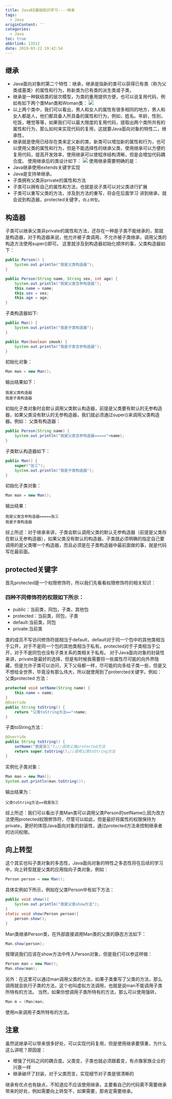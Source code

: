 ```yaml
---
title: JavaEE基础知识学习----继承
tags:
  - Java
originContent: ''
categories:
  - Java
toc: true
abbrlink: 13512
date: 2019-03-22 19:42:54
---
```

## 继承
* Java面向对象的第二个特性：继承，继承是指新的类可以获得已有类（称为父类或基类）的属性和行为，称新类为已有类的派生类或子类，
* 继承是一种联结类的层次模型，为类的重用提供方便，也可以说复用代码，例如有如下两个类Man类和Woman类：
![](https://i.imgur.com/Figvxss.png)
* 以上两个类中，我们可以看出，男人和女人的属性有很多相同的地方，男人和女人都是人，他们都具备人所具备的属性和行为，例如，姓名。年龄，性别，吃饭，睡觉等等，如果我们可以最大限度的复用代码，提取出两个类所共有的属性和行为，那么如何来实现代码的复用，这就要Java面向对象的特性二，继承性，
* 继承就是使用已经存在类来定义新的类，新类可以增加新的属性和行为，也可以使用父类的属性和行为，但是不能选择性的继承父类，使用继承可以方便的复用代码，提高开发效率，使用继承可以使程序结构清晰，但是会增加代码耦合度。
使用继承后的类设计如下：
![](https://i.imgur.com/31rnbCf.png)
使用继承需要明确的是：
* Java继承使用extends关键字实现
* Java是支持单继承。
* 子类拥有父类非private的属性和方法
* 子类可以拥有自己的属性和方法，也就是说子类可以对父类进行扩展
* 子类可以重写父类的方法，涉及到方法的重写，将会在后面学习
讲到继承，就会说到构造器，protected关键字，`向上转型`。
## 构造器
子类可以继承父类非private的属性和方法，还存在一种是子类不能继承的，那就是构造器，对于构造器来说，他允许被子类调用，不允许被子类继承，调用父类的构造方法使用super()即可。
这里就涉及到构造器初始化顺序的事，父类构造器如下：
```java
public Person() {
	System.out.println("我是父类构造器");
}

public Person(String name, String sex, int age) {
	System.out.println("我是父类含参构造器");
	this.name = name;
	this.sex = sex;
	this.age = age;
}
```
子类构造器如下:
```java
public Man() {
	System.out.println("我是子类构造器");
}

public Man(boolean smook) {
	System.out.println("我是子类含参构造器");
}
```
初始化对象：
```java
Man man = new Man();
```
输出结果如下：
```properties
我是父类构造器
我是子类构造器
```
初始化子类对象时会默认调用父类默认构造器，前提是父类要有默认的无参构造器，如果父类没有默认的无参构造器，我们就必须通过super()来调用父类构造器。例如：
父类有构造器：
```java
public Person(String name) {
	System.out.println("我是父类含参构造器====="+name);
}
```
子类默认构造器如下：
```java
public Man() {
	super("张三");
	System.out.println("我是子类构造器");
}
```
初始化子类对象：
```java
Man man = new Man();
```
输出结果：
```properties
我是父类含参构造器=====张三
我是子类构造器
```
综上所述：对于继承来讲，子类会默认调用父类的默认无参构造器（前提是父类存在默认无参构造器），如果父类没有默认的构造器，子类就必须明确的指定自己要调用的是父类哪一个构造器，而且必须是在子类构造器中最前面做的事，就是代码写在最前面。
## protected关键字
首先protected是一个权限修饰符，所以我们先看看权限修饰符的相关知识：
### 四种不同修饰符的权限如下所示：
* public：当前类，同包，子类，其他包
* protected：当前类，同包，子类
* default:当前类，同包
* private:当前类

类的成员不写访问修饰符就相当于default，default对于同一个包中的其他类相当于公开，对于不是同一个包的其他类相当于私有。protected对于子类相当于公开，对于不是同包也没有子类关系的类相关于私有。
对于Java面向对象的封装性来讲，private是最好的选择，但是有时候我需要将一些属性尽可能的向外界隐藏，但是允许子类可以访问，天下父母都一样，尽可能的向多给子类一些，但是又不想给全世界，毕竟没有那么伟大，所以就使用到了protercted关键字。例如：
父类protected 方法：
```java
protected void setName(String name) {
	this.name = name;
}
@Override
public String toString() {
	return "父类toString方法=="+name;
}
```
子类toString方法：
```java
@Override
public String toString() {
	setName("我是张三");//调用父类protected方法
	return super.toString();//调用父类toString方法
}
```
实例化子类对象：
```java
Man man = new Man();
System.out.println(man.toString());
```
输出结果为：
```properties
父类toString方法==我是张三
```
综上所述：我们可以看出子类Man类可以调用父类Person的setName(),因为改方法使用protected权限修饰符，尽管可以如此，但是最好将属性的权限保持为private，更好的体现Java面向对象的封装性，通过protected方法来控制继承者的访问权限。
## 向上转型
这个其实也叫子类对象的多态性，Java面向对象的特性之多态性将在后续的学习中，向上转型就是父类的应用指向子类对象，例如：
```java
Person person = new Man();
```
具体实例如下所示，例如在父类Person中有如下方法：
```java
public void show(){
	System.out.println("我是父类show方法");
}
static void show(Person person){
	person.show();
}
```
Man类继承Person类，在外部直接调用Man类的父类的静态方法如下：
```java
Man.show(person);
```
按理说我们应该在show方法中传入Person对象，但是我们可以参这样做：
```java
Person man = new Man();
Man.show(man);
```
另外：在这里可以通过man调用父类的方法，如果子类重写了父类的方法，那么调用就会执行子类的方法，这个也叫虚拟方法调用，也就是说man不能调用子类所特有的方法。
当然，如果你想调用子类所特有的方法，那么可以使用强转，
```java
Man m = (Man)man;
```
使用m来调用子类所特有的方法。
## 注意
虽然说继承可以带来很多好处，可以实现代码复用，但是使用继承要慎重，为什么这么讲呢？原因是：
* 增强了代码之间的耦合度。父类变，子类也就必须跟着变，有点像家族企业的兴衰一样
* 继承破坏了封装，对于父类而言，实现细节对子类是很清晰的

继承有优点也有缺点，不知道应不应该使用继承，主要看自己的代码需不需要继承带来的好处，例如需要向上转型不，如果需要，那肯定需要继承。


